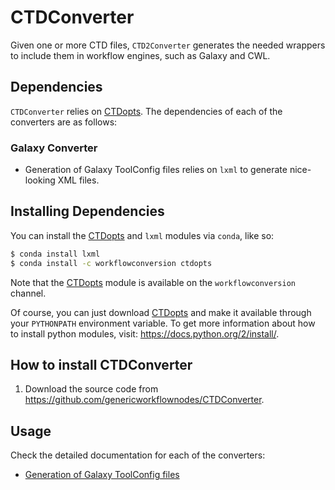# CTDConverter

Given one or more CTD files, `CTD2Converter` generates the needed wrappers to include them in workflow engines, such as Galaxy and CWL.

## Dependencies

`CTDConverter` relies on [CTDopts]. The dependencies of each of the converters are as follows:

### Galaxy Converter

- Generation of Galaxy ToolConfig files relies on `lxml` to generate nice-looking XML files.

## Installing Dependencies
You can install the [CTDopts] and `lxml` modules via `conda`, like so:

```sh
$ conda install lxml
$ conda install -c workflowconversion ctdopts
```

Note that the [CTDopts] module is available on the `workflowconversion` channel.

Of course, you can just download [CTDopts] and make it available through your `PYTHONPATH` environment variable. To get more information about how to install python modules, visit: https://docs.python.org/2/install/.


## How to install CTDConverter

1. Download the source code from https://github.com/genericworkflownodes/CTDConverter.

## Usage

Check the detailed documentation for each of the converters:

- [Generation of Galaxy ToolConfig files](galaxy/README.md)


[CTDopts]: https://github.com/genericworkflownodes/CTDopts
[macros.xml]: https://github.com/WorkflowConversion/CTD2Galaxy/blob/master/macros.xml
[CTDSchema]: https://github.com/genericworkflownodes/CTDSchema
